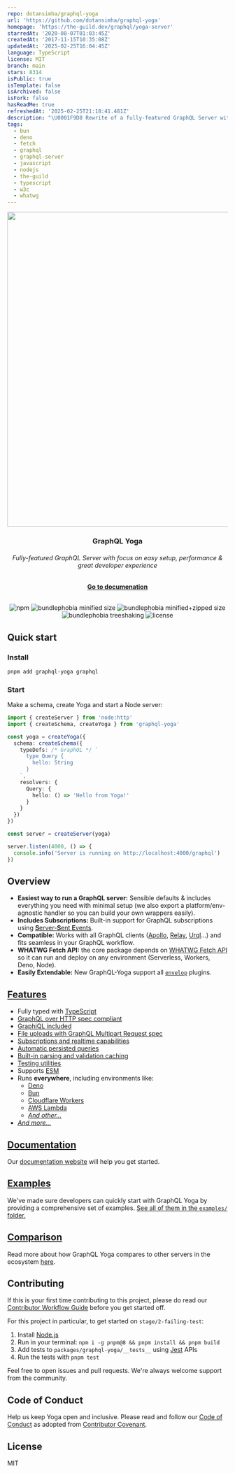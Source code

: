 ```yaml
---
repo: dotansimha/graphql-yoga
url: 'https://github.com/dotansimha/graphql-yoga'
homepage: 'https://the-guild.dev/graphql/yoga-server'
starredAt: '2020-08-07T01:03:45Z'
createdAt: '2017-11-15T10:35:08Z'
updatedAt: '2025-02-25T16:04:45Z'
language: TypeScript
license: MIT
branch: main
stars: 8314
isPublic: true
isTemplate: false
isArchived: false
isFork: false
hasReadMe: true
refreshedAt: '2025-02-25T21:18:41.481Z'
description: "\U0001F9D8 Rewrite of a fully-featured GraphQL Server with focus on easy setup, performance & great developer experience.  The core of Yoga implements WHATWG Fetch API and can run/deploy on any JS environment."
tags:
  - bun
  - deno
  - fetch
  - graphql
  - graphql-server
  - javascript
  - nodejs
  - the-guild
  - typescript
  - w3c
  - whatwg
---
```


<div align="center"><img src="./website/public/cover.png" width="720" /></div>

<div align="center">
  <h3>GraphQL Yoga</h3>
  <h6>Fully-featured GraphQL Server with focus on easy setup, performance & great developer experience</h6>
  <a href="https://www.the-guild.dev/graphql/yoga-server/docs"><b>Go to documenation</b></a>
</div>

<br />

<div align="center">

![npm](https://badgen.net/npm/v/graphql-yoga)
![bundlephobia minified size](https://badgen.net/bundlephobia/min/graphql-yoga)
![bundlephobia minified+zipped size](https://badgen.net/bundlephobia/minzip/graphql-yoga)
![bundlephobia treeshaking](https://badgen.net/bundlephobia/tree-shaking/graphql-yoga)
![license](https://badgen.net/github/license/dotansimha/graphql-yoga)

</div>

## Quick start

### Install

```sh
pnpm add graphql-yoga graphql
```

### Start

Make a schema, create Yoga and start a Node server:

```ts
import { createServer } from 'node:http'
import { createSchema, createYoga } from 'graphql-yoga'

const yoga = createYoga({
  schema: createSchema({
    typeDefs: /* GraphQL */ `
      type Query {
        hello: String
      }
    `,
    resolvers: {
      Query: {
        hello: () => 'Hello from Yoga!'
      }
    }
  })
})

const server = createServer(yoga)

server.listen(4000, () => {
  console.info('Server is running on http://localhost:4000/graphql')
})
```

## Overview

- **Easiest way to run a GraphQL server:** Sensible defaults & includes everything you need with
  minimal setup (we also export a platform/env-agnostic handler so you can build your own wrappers
  easily).
- **Includes Subscriptions:** Built-in support for GraphQL subscriptions using
  [**S**erver-**S**ent **E**vents](https://developer.mozilla.org/en-US/docs/Web/API/Server-sent_events/Using_server-sent_events).
- **Compatible:** Works with all GraphQL clients
  ([Apollo](https://www.apollographql.com/docs/react/), [Relay](https://relay.dev/),
  [Urql](https://formidable.com/open-source/urql/)...) and fits seamless in your GraphQL workflow.
- **WHATWG Fetch API:** the core package depends on
  [WHATWG Fetch API](https://fetch.spec.whatwg.org/) so it can run and deploy on any environment
  (Serverless, Workers, Deno, Node).
- **Easily Extendable:** New GraphQL-Yoga support all [`envelop`](https://www.envelop.dev) plugins.

## [Features](https://www.the-guild.dev/graphql/yoga-server/docs)

- Fully typed with [TypeScript](https://www.typescriptlang.org)
- [GraphQL over HTTP spec compliant](https://github.com/enisdenjo/graphql-http/tree/master/implementations/graphql-yoga)
- [GraphiQL included](https://www.the-guild.dev/graphql/yoga-server/docs/features/graphiql)
- [File uploads with GraphQL Multipart Request spec](https://www.the-guild.dev/graphql/yoga-server/docs/features/file-uploads)
- [Subscriptions and realtime capabilities](https://www.the-guild.dev/graphql/yoga-server/docs/features/subscriptions)
- [Automatic persisted queries](https://www.the-guild.dev/graphql/yoga-server/docs/features/automatic-persisted-queries)
- [Built-in parsing and validation caching](https://www.the-guild.dev/graphql/yoga-server/docs/features/parsing-and-validation-caching)
- [Testing utilities](https://www.the-guild.dev/graphql/yoga-server/docs/features/testing)
- Supports [ESM](https://developer.mozilla.org/en-US/docs/Web/JavaScript/Guide/Modules)
- Runs **everywhere**, including environments like:
  - [Deno](https://www.the-guild.dev/graphql/yoga-server/docs/integrations/integration-with-deno)
  - [Bun](https://www.the-guild.dev/graphql/yoga-server/docs/integrations/integration-with-bun)
  - [Cloudflare Workers](https://www.the-guild.dev/graphql/yoga-server/docs/integrations/integration-with-cloudflare-workers)
  - [AWS Lambda](https://www.the-guild.dev/graphql/yoga-server/docs/integrations/integration-with-aws-lambda)
  - [_And other..._](https://www.the-guild.dev/graphql/yoga-server/docs/integrations/z-other-environments)
- [_And more..._](https://www.the-guild.dev/graphql/yoga-server/docs)

## [Documentation](https://www.the-guild.dev/graphql/yoga-server/docs)

Our [documentation website](https://www.the-guild.dev/graphql/yoga-server/docs) will help you get
started.

## [Examples](https://github.com/dotansimha/graphql-yoga/tree/main/examples)

We've made sure developers can quickly start with GraphQL Yoga by providing a comprehensive set of
examples.
[See all of them in the `examples/` folder.](https://github.com/dotansimha/graphql-yoga/tree/main/examples)

## [Comparison](https://www.the-guild.dev/graphql/yoga-server/docs/comparison)

Read more about how GraphQL Yoga compares to other servers in the ecosystem
[here](https://www.the-guild.dev/graphql/yoga-server/docs/comparison).

## Contributing

If this is your first time contributing to this project, please do read our
[Contributor Workflow Guide](https://github.com/the-guild-org/Stack/blob/master/CONTRIBUTING.md)
before you get started off.

For this project in particular, to get started on `stage/2-failing-test`:

1. Install [Node.js](https://nodejs.org/)
2. Run in your terminal: `npm i -g pnpm@8 && pnpm install && pnpm build`
3. Add tests to `packages/graphql-yoga/__tests__` using [Jest](https://jestjs.io/docs/api) APIs
4. Run the tests with `pnpm test`

Feel free to open issues and pull requests. We're always welcome support from the community.

## Code of Conduct

Help us keep Yoga open and inclusive. Please read and follow our
[Code of Conduct](https://github.com/the-guild-org/Stack/blob/master/CODE_OF_CONDUCT.md) as adopted
from [Contributor Covenant](https://www.contributor-covenant.org/).

## License

MIT
